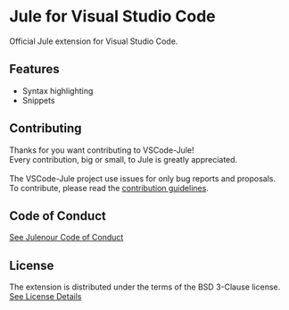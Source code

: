 # Jule for Visual Studio Code

Official Jule extension for Visual Studio Code.

## Features

- Syntax highlighting
- Snippets

## Contributing

Thanks for you want contributing to VSCode-Jule!
<br>
Every contribution, big or small, to Jule is greatly appreciated.
<br><br>
The VSCode-Jule project use issues for only bug reports and proposals. \
To contribute, please read the [contribution guidelines](https://jule.dev/pages/contributing.html).

## Code of Conduct

[See Julenour Code of Conduct](https://jule.dev/pages/code_of_conduct.html)

## License

The extension is distributed under the terms of the BSD 3-Clause license. <br>
[See License Details](https://jule.dev/pages/license.html)
